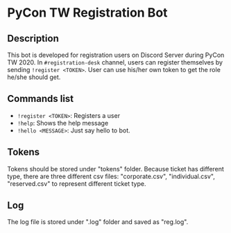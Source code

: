 # PyCon TW Registration Bot

## Description
This bot is developed for registration users on Discord Server during PyCon TW 2020.
In `#registration-desk` channel, users can register themselves by sending `!register <TOKEN>`.
User can use his/her own token to get the role he/she should get.

## Commands list
* `!register <TOKEN>`: Registers a user
* `!help`: Shows the help message
* `!hello <MESSAGE>`: Just say hello to bot.

## Tokens
Tokens should be stored under "tokens" folder. Because ticket has different type, there are three different csv files: "corporate.csv", "individual.csv", "reserved.csv" to represent different ticket type.

## Log
The log file is stored under ".log" folder and saved as "reg.log".